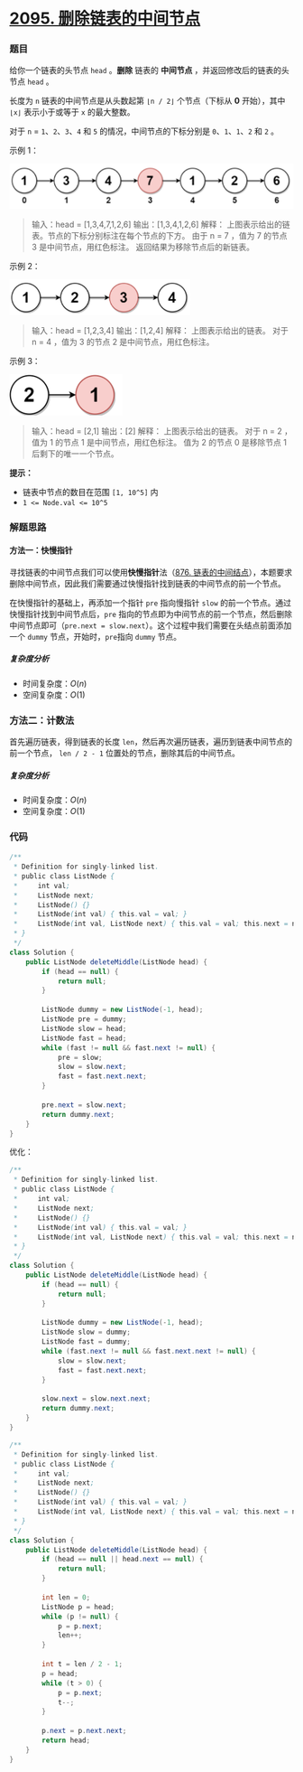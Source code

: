 # [2095. 删除链表的中间节点](https://leetcode-cn.com/problems/delete-the-middle-node-of-a-linked-list/)

### 题目

给你一个链表的头节点 `head` 。**删除** 链表的 **中间节点** ，并返回修改后的链表的头节点 `head` 。

长度为 `n` 链表的中间节点是从头数起第 `⌊n / 2⌋` 个节点（下标从 **0** 开始），其中 `⌊x⌋` 表示小于或等于 `x` 的最大整数。

对于 `n` = `1`、`2`、`3`、`4` 和 `5` 的情况，中间节点的下标分别是 `0`、`1`、`1`、`2` 和 `2` 。


示例 1：

![image-20211205171837346](5943%E5%88%A0%E9%99%A4%E9%93%BE%E8%A1%A8%E7%9A%84%E4%B8%AD%E9%97%B4%E8%8A%82%E7%82%B9.assets/image-20211205171837346.png)

> 输入：head = [1,3,4,7,1,2,6]
> 输出：[1,3,4,1,2,6]
> 解释：
> 上图表示给出的链表。节点的下标分别标注在每个节点的下方。
> 由于 n = 7 ，值为 7 的节点 3 是中间节点，用红色标注。
> 返回结果为移除节点后的新链表。 

示例 2：

![image-20211205171928811](5943%E5%88%A0%E9%99%A4%E9%93%BE%E8%A1%A8%E7%9A%84%E4%B8%AD%E9%97%B4%E8%8A%82%E7%82%B9.assets/image-20211205171928811.png)

> 输入：head = [1,2,3,4]
> 输出：[1,2,4]
> 解释：
> 上图表示给出的链表。
> 对于 n = 4 ，值为 3 的节点 2 是中间节点，用红色标注。

示例 3：

![image-20211205171941878](5943%E5%88%A0%E9%99%A4%E9%93%BE%E8%A1%A8%E7%9A%84%E4%B8%AD%E9%97%B4%E8%8A%82%E7%82%B9.assets/image-20211205171941878.png)

> 输入：head = [2,1]
> 输出：[2]
> 解释：
> 上图表示给出的链表。
> 对于 n = 2 ，值为 1 的节点 1 是中间节点，用红色标注。
> 值为 2 的节点 0 是移除节点 1 后剩下的唯一一个节点。

**提示：**

- 链表中节点的数目在范围 `[1, 10^5]` 内
- `1 <= Node.val <= 10^5`

### 解题思路

#### 方法一：快慢指针

寻找链表的中间节点我们可以使用**快慢指针**法（[876. 链表的中间结点](https://leetcode-cn.com/problems/middle-of-the-linked-list/)），本题要求删除中间节点，因此我们需要通过快慢指针找到链表的中间节点的前一个节点。

在快慢指针的基础上，再添加一个指针 `pre` 指向慢指针 `slow` 的前一个节点。通过快慢指针找到中间节点后，`pre` 指向的节点即为中间节点的前一个节点，然后删除中间节点即可（`pre.next = slow.next`）。这个过程中我们需要在头结点前面添加一个 `dummy` 节点，开始时，`pre`指向 `dummy` 节点。

##### 复杂度分析

- 时间复杂度：$O(n)$
- 空间复杂度：$O(1)$

### 方法二：计数法

首先遍历链表，得到链表的长度 `len`，然后再次遍历链表，遍历到链表中间节点的前一个节点， `len / 2 - 1` 位置处的节点，删除其后的中间节点。

##### 复杂度分析

- 时间复杂度：$O(n)$
- 空间复杂度：$O(1)$

### 代码

```java
/**
 * Definition for singly-linked list.
 * public class ListNode {
 *     int val;
 *     ListNode next;
 *     ListNode() {}
 *     ListNode(int val) { this.val = val; }
 *     ListNode(int val, ListNode next) { this.val = val; this.next = next; }
 * }
 */
class Solution {
    public ListNode deleteMiddle(ListNode head) {
        if (head == null) {
            return null;
        }

        ListNode dummy = new ListNode(-1, head);
        ListNode pre = dummy;
        ListNode slow = head;
        ListNode fast = head;
        while (fast != null && fast.next != null) {
            pre = slow;
            slow = slow.next;
            fast = fast.next.next;
        }

        pre.next = slow.next;
        return dummy.next;
    }
}
```

优化：

```java
/**
 * Definition for singly-linked list.
 * public class ListNode {
 *     int val;
 *     ListNode next;
 *     ListNode() {}
 *     ListNode(int val) { this.val = val; }
 *     ListNode(int val, ListNode next) { this.val = val; this.next = next; }
 * }
 */
class Solution {
    public ListNode deleteMiddle(ListNode head) {
        if (head == null) {
            return null;
        }

        ListNode dummy = new ListNode(-1, head);
        ListNode slow = dummy;
        ListNode fast = dummy;
        while (fast.next != null && fast.next.next != null) {
            slow = slow.next;
            fast = fast.next.next;
        }

        slow.next = slow.next.next;
        return dummy.next;
    }
}
```

```java
/**
 * Definition for singly-linked list.
 * public class ListNode {
 *     int val;
 *     ListNode next;
 *     ListNode() {}
 *     ListNode(int val) { this.val = val; }
 *     ListNode(int val, ListNode next) { this.val = val; this.next = next; }
 * }
 */
class Solution {
    public ListNode deleteMiddle(ListNode head) {
        if (head == null || head.next == null) {
            return null;
        }

        int len = 0;
        ListNode p = head;
        while (p != null) {
            p = p.next;
            len++;
        }

        int t = len / 2 - 1;
        p = head;
        while (t > 0) {
            p = p.next;
            t--;
        }
        
        p.next = p.next.next;
        return head;
    }
}
```

